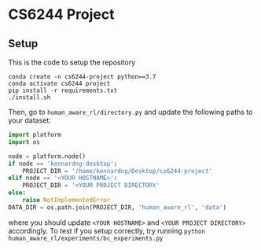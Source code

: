 # CS6244 Project

## Setup

This is the code to setup the repository

```
conda create -n cs6244-project python==3.7
conda activate cs6244 project
pip install -r requirements.txt
./install.sh
```

Then, go to `human_aware_rl/directory.py` and update the following paths to your dataset:
```python
import platform
import os

node = platform.node()
if node == 'kennardng-desktop':
    PROJECT_DIR = '/home/kennardng/Desktop/cs6244-project'
elif node == '<YOUR HOSTNAME>':
    PROJECT_DIR = '<YOUR PROJECT DIRECTORY'
else:
    raise NotImplementedError
DATA_DIR = os.path.join(PROJECT_DIR, 'human_aware_rl', 'data')
```
where you should update `<YOUR HOSTNAME>` and `<YOUR PROJECT DIRECTORY>` accordingly. To test if you setup correctly,
try running `python human_aware_rl/experiments/bc_experiments.py`
